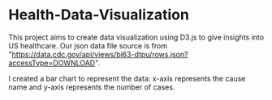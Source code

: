 # Health-Data-Visualization

This project aims to create data visualization using D3.js to give insights into US healthcare. Our json data file source is from "https://data.cdc.gov/api/views/bi63-dtpu/rows.json?accessType=DOWNLOAD".

I created a bar chart to represent the data: x-axis represents the cause name and y-axis represents the number of cases. 

